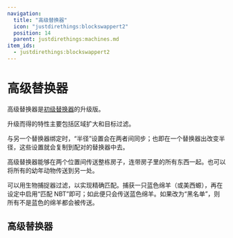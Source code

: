 ```yaml
---
navigation:
  title: "高级替换器"
  icon: "justdirethings:blockswappert2"
  position: 14
  parent: justdirethings:machines.md
item_ids:
  - justdirethings:blockswappert2
---
```


# 高级替换器

高级替换器是[初级替换器](./mach_blockswappert1.md)的升级版。

升级而得的特性主要包括区域扩大和目标过滤。

与另一个替换器绑定时，“半径”设置会在两者间同步；也即在一个替换器出改变半径，这些设置就会复制到配对的替换器中去。

高级替换器能够在两个位置间传送整栋房子，连带房子里的所有东西一起。也可以将所有的幼年动物传送到另一处。

可以用生物捕捉器过滤，以实现精确匹配。捕获一只蓝色绵羊（或美西螈），再在设定中启用“匹配 NBT”即可；如此便只会传送蓝色绵羊。如果改为“黑名单”，则所有不是蓝色的绵羊都会被传送。

## 高级替换器



<Recipe id="justdirethings:blockswappert2" />

